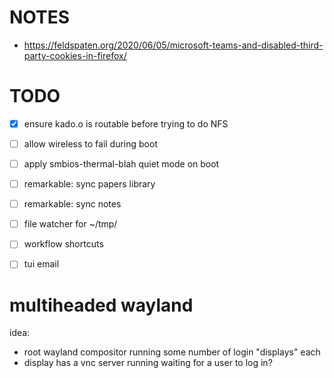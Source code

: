 # NOTES

- https://feldspaten.org/2020/06/05/microsoft-teams-and-disabled-third-party-cookies-in-firefox/

# TODO

- [x] ensure kado.o is routable before trying to do NFS
- [ ] allow wireless to fail during boot
- [ ] apply smbios-thermal-blah quiet mode on boot

- [ ] remarkable: sync papers library
- [ ] remarkable: sync notes
- [ ] file watcher for ~/tmp/
- [ ] workflow shortcuts
- [ ] tui email

# multiheaded wayland

idea: 
- root wayland compositor running some number of login "displays" each
- display has a vnc server running waiting for a user to log in?
